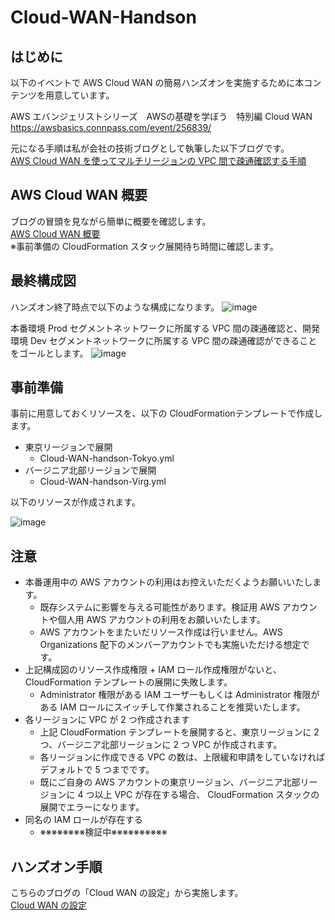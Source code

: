 # Cloud-WAN-Handson
## はじめに
以下のイベントで AWS Cloud WAN の簡易ハンズオンを実施するために本コンテンツを用意しています。

AWS エバンジェリストシリーズ　AWSの基礎を学ぼう　特別編 Cloud WAN  
https://awsbasics.connpass.com/event/256839/  

元になる手順は私が会社の技術ブログとして執筆した以下ブログです。  
[AWS Cloud WAN を使ってマルチリージョンの VPC 間で疎通確認する手順](https://blog.serverworks.co.jp/cloud-wan-vpc)  

## AWS Cloud WAN 概要
ブログの冒頭を見ながら簡単に概要を確認します。  
[AWS Cloud WAN 概要](https://blog.serverworks.co.jp/cloud-wan-vpc#AWS-Cloud-WAN-%E6%A6%82%E8%A6%81)  
※事前準備の CloudFormation スタック展開待ち時間に確認します。

## 最終構成図
ハンズオン終了時点で以下のような構成になります。
![image](https://user-images.githubusercontent.com/86865300/187497711-64797d41-1ce3-4c03-81bd-ad1e15e07924.png)

本番環境 Prod セグメントネットワークに所属する VPC 間の疎通確認と、開発環境 Dev セグメントネットワークに所属する VPC 間の疎通確認ができることをゴールとします。
![image](https://user-images.githubusercontent.com/86865300/187498113-afdfa1c2-a876-4af4-b23c-7e61bd68dbbe.png)


## 事前準備

事前に用意しておくリソースを、以下の CloudFormationテンプレートで作成します。
- 東京リージョンで展開
   - Cloud-WAN-handson-Tokyo.yml
- バージニア北部リージョンで展開
   - Cloud-WAN-handson-Virg.yml

以下のリソースが作成されます。

![image](https://user-images.githubusercontent.com/86865300/187493238-db8b0de4-3750-49c1-b1fd-d4aa952cc50a.png)

## 注意
- 本番運用中の AWS アカウントの利用はお控えいただくようお願いいたします。
   - 既存システムに影響を与える可能性があります。検証用 AWS アカウントや個人用 AWS アカウントの利用をお願いいたします。
   - AWS アカウントをまたいだリソース作成は行いません。AWS Organizations 配下のメンバーアカウントでも実施いただける想定です。
- 上記構成図のリソース作成権限 + IAM ロール作成権限がないと、CloudFormation テンプレートの展開に失敗します。
   - Administrator 権限がある IAM ユーザーもしくは Administrator 権限がある IAM ロールにスイッチして作業されることを推奨いたします。
- 各リージョンに VPC が 2 つ作成されます
   - 上記 CloudFormation テンプレートを展開すると、東京リージョンに 2 つ、バージニア北部リージョンに 2 つ VPC が作成されます。
   - 各リージョンに作成できる VPC の数は、上限緩和申請をしていなければデフォルトで 5 つまでです。
   - 既にご自身の AWS アカウントの東京リージョン、バージニア北部リージョンに 4 つ以上 VPC が存在する場合、 CloudFormation スタックの展開でエラーになります。
- 同名の IAM ロールが存在する
   - ※※※※※※※※検証中※※※※※※※※※※
   
## ハンズオン手順
こちらのブログの「Cloud WAN の設定」から実施します。  
[Cloud WAN の設定](https://blog.serverworks.co.jp/cloud-wan-vpc#Cloud-WAN-%E3%81%AE%E8%A8%AD%E5%AE%9A)
